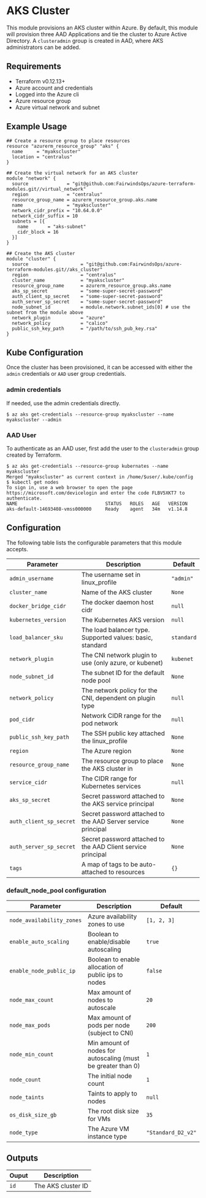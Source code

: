 # AKS Cluster
This module provisions an AKS cluster within Azure. By default, this module will provision three AAD Applications and tie the cluster to Azure Active Directory. A `clusteradmin` group is created in AAD, where AKS administrators can be added.

## Requirements

- Terraform v0.12.13+
- Azure account and credentials
- Logged into the Azure cli
- Azure resource group
- Azure virtual network and subnet

## Example Usage
```
## Create a resource group to place resources
resource "azurerm_resource_group" "aks" {
  name     = "myakscluster"
  location = "centralus"
}

## Create the virtual network for an AKS cluster
module "network" {
  source              = "git@github.com:FairwindsOps/azure-terraform-modules.git//virtual_network"
  region              = "centralus"
  resource_group_name = azurerm_resource_group.aks.name
  name                = "myakscluster"
  network_cidr_prefix = "10.64.0.0"
  network_cidr_suffix = 10
  subnets = [{
    name       = "aks-subnet"
    cidr_block = 16
  }]
}

## Create the AKS cluster
module "cluster" {
  source                   = "git@github.com:FairwindsOps/azure-terraform-modules.git//aks_cluster"
  region                   = "centralus"
  cluster_name             = "myakscluster"
  resource_group_name      = azurerm_resource_group.aks.name
  aks_sp_secret            = "some-super-secret-password"
  auth_client_sp_secret    = "some-super-secret-password"
  auth_server_sp_secret    = "some-super-secret-password"  
  node_subnet_id           = module.network.subnet_ids[0] # use the subnet from the module above
  network_plugin           = "azure"
  network_policy           = "calico"
  public_ssh_key_path      = "/path/to/ssh_pub_key.rsa"
}
```

## Kube Configuration
Once the cluster has been provisioned, it can be accessed with either the `admin` credentials or `AAD` user group credentials.
### admin credentials
If needed, use the admin credentials directly.
```
$ az aks get-credentials --resource-group myakscluster --name myakscluster --admin
```
### AAD User
To authenticate as an AAD user, first add the user to the `clusteradmin` group created by Terraform.
```
$ az aks get-credentials --resource-group kubernates --name myakscluster
Merged "myakscluster" as current context in /home/$user/.kube/config
$ kubectl get nodes
To sign in, use a web browser to open the page https://microsoft.com/devicelogin and enter the code FLBV5XKT7 to authenticate.
NAME                                STATUS   ROLES   AGE   VERSION
aks-default-14693408-vmss000000     Ready    agent   34m   v1.14.8
```


## Configuration
The following table lists the configurable parameters that this module accepts.

| Parameter                  | Description                                                  | Default     |
|----------------------------|--------------------------------------------------------------|-------------|
| `admin_username`           | The username set in linux_profile                            | `"admin"`   |
| `cluster_name`             | Name of the AKS cluster                                      | `None`      |
| `docker_bridge_cidr`       | The docker daemon host cidr                                  | `null`      |
| `kubernetes_version`       | The Kubernetes AKS version                                   | `null`      |
| `load_balancer_sku`        | The load balancer type. Supported values: basic, standard    | `standard`  |
| `network_plugin`           | The CNI network plugin to use (only azure, or kubenet)       | `kubenet`   |
| `node_subnet_id`           | The subnet ID for the default node pool                      | `None`      |
| `network_policy`           | The network policy for the CNI, dependent on plugin type     | `null`      |
| `pod_cidr`                 | Network CIDR range for the pod network                       | `null`      |
| `public_ssh_key_path`      | The SSH public key attached the linux_profile                | `None`      |
| `region`                   | The Azure region                                             | `None`      |
| `resource_group_name`      | The resource group to place the AKS cluster in               | `None`      |
| `service_cidr`             | The CIDR range for Kubernetes services                       | `null`      |
| `aks_sp_secret`            | Secret password attached to the AKS service principal        | `None`      |
| `auth_client_sp_secret`    | Secret password attached to the AAD Server service principal | `None`      |
| `auth_server_sp_secret`    | Secret password attached to the AAD Client service principal | `None`      |
| `tags`                     | A map of tags to be auto-attached to resources               | `{}`        |

### default_node_pool configuration
| Parameter                 | Description                                                  | Default            |
|---------------------------|--------------------------------------------------------------|--------------------|
| `node_availability_zones` | Azure availability zones to use                              | `[1, 2, 3]`        |
| `enable_auto_scaling`     | Boolean to enable/disable autoscaling                        | `true`             |
| `enable_node_public_ip`   | Boolean to enable allocation of public ips to nodes          | `false`            |
| `node_max_count`          | Max amount of nodes to autoscale                             | `20`               |
| `node_max_pods`           | Max amount of pods per node (subject to CNI)                 | `200`              |
| `node_min_count`          | Min amount of nodes for autoscaling (must be greater than 0) | `1`                |
| `node_count`              | The initial node count                                       | `1`                |
| `node_taints`             | Taints to apply to nodes                                     | `null`             |
| `os_disk_size_gb`         | The root disk size for VMs                                   | `35`               |
| `node_type`               | The Azure VM instance type                                   | `"Standard_D2_v2"` |

## Outputs
| Ouput |        Description |
|-------|--------------------|
| `id`  | The AKS cluster ID | 
